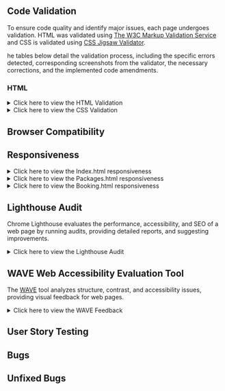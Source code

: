 ## Code Validation

To ensure code quality and identify major issues, each page undergoes validation. HTML was validated using [The W3C Markup Validation Service](https://validator.w3.org/) and CSS is validated using [CSS Jigsaw Validator](https://jigsaw.w3.org/css-validator/).

he tables below detail the validation process, including the specific errors detected, corresponding screenshots from the validator, the necessary corrections, and the implemented code amendments.

### HTML

<details>
<summary>Click here  to view the HTML Validation </summary>
 
 
 **Page** | **Screenshot** | **Changes to be made** | **Changes made** | **Final result** 
---|---|---|---|---
 Home | ![screenot](assets/images/documentation/testing/validator/index-v-before.png) | Stray div | Removed stray div | ![screenot](assets/images/documentation/testing/validator/index-v-after.png) 
 Book Now | ![screenot](assets/images/documentation/testing/validator/booking-v-before.png) | The input type was set incorrectly.  <br><br> The required attribute was duplicated, <br><br> The form method and action were written incorrectly. The form element was not closed correctly. | Changed the input type to 'text' to ensure the placeholder attribute functions correctly. <br><br> Removed the duplicate 'required' attribute. <br><br> Updated the form's method to 'GET' and set its action to 'confirmation.html'. Closed the form element correctly. | ![screenot](assets/images/documentation/testing/validator/booking-v-after.png)

- The packages page is not included in the table above as it passed the HTML validation test.

 </details>

<details>
<summary>Click here  to view the CSS Validation </summary>

| **Page**        | **Screenshot**                                                              | **Changes to be made**                               | **Changes made**                                                        | **Updated Screenshot**                                                     |
| --------------- | --------------------------------------------------------------------------- | ---------------------------------------------------- | ----------------------------------------------------------------------- | -------------------------------------------------------------------------- |
| CSS style sheet | ![screenot](assets/images/documentation/testing/validator/css-v-before.png) | Font-size and padding values / format were incorrect | Padding removed as it was not necessary and font-size value was chnaged | ![screenot](assets/images/documentation/testing/validator/css-v-after.png) |
|                 |                                                                             |                                                      |

 </details>

## Browser Compatibility

## Responsiveness

<details>
<summary>Click here  to view the Index.html responsiveness</summary>

| Device             | Mobile                                                                                  | Tablet                                                                                  | Laptop                                                                                  | XL Devices                                                                          |
| ------------------ | --------------------------------------------------------------------------------------- | --------------------------------------------------------------------------------------- | --------------------------------------------------------------------------------------- | ----------------------------------------------------------------------------------- |
| Index-Carousel     | ![screenshot](assets/images/documentation/testing/responsive/index/i-mobile-car.png)    | ![screenshot](assets/images/documentation/testing/responsive/index/i-tablet-car.png)    | ![screenshot](assets/images/documentation/testing/responsive/index/i-laptop-car.png)    | ![screenshot](assets/images/documentation/testing/responsive/index/i-xl-car.png)    |
| Index-About        | ![screenshot](assets/images/documentation/testing/responsive/index/i-mobile-about.png)  | ![screenshot](assets/images/documentation/testing/responsive/index/i-tablet-about.png)  | ![screenshot](assets/images/documentation/testing/responsive/index/i-laptop-about.png)  | ![screenshot](assets/images/documentation/testing/responsive/index/i-xl-about.png)  |
| Index-Testimonials | ![screenshot](assets/images/documentation/testing/responsive/index/i-mobile-test.png)   | ![screenshot](assets/images/documentation/testing/responsive/index/i-tablet-test.png)   | ![screenshot](assets/images/documentation/testing/responsive/index/i-laptop-test.png)   | ![screenshot](assets/images/documentation/testing/responsive/index/i-xl-test.png)   |
| Index-Footer       | ![screenshot](assets/images/documentation/testing/responsive/index/i-mobile-footer.png) | ![screenshot](assets/images/documentation/testing/responsive/index/i-tablet-footer.png) | ![screenshot](assets/images/documentation/testing/responsive/index/i-laptop-footer.png) | ![screenshot](assets/images/documentation/testing/responsive/index/i-xl-footer.png) |

</details>

<details>
<summary>Click here  to view the Packages.html responsiveness</summary>

| Device        | Mobile                                                                                   | Tablet                                                                                   | Laptop                                                                                   | XL Devices                                                                           |
| ------------- | ---------------------------------------------------------------------------------------- | ---------------------------------------------------------------------------------------- | ---------------------------------------------------------------------------------------- | ------------------------------------------------------------------------------------ |
| Packages-Card | ![screenshot](assets/images/documentation/testing/responsive/packages/p-mobile-card.png) | ![screenshot](assets/images/documentation/testing/responsive/packages/p-tablet-card.png) | ![screenshot](assets/images/documentation/testing/responsive/packages/p-laptop-card.png) | ![screenshot](assets/images/documentation/testing/responsive/packages/p-xl-card.png) |

</details>

<details>
<summary>Click here  to view the Booking.html responsiveness</summary>

| Device       | Mobile                                                                                  | Tablet                                                                                  | Laptop                                                                                  | XL Devices                                                                          |
| ------------ | --------------------------------------------------------------------------------------- | --------------------------------------------------------------------------------------- | --------------------------------------------------------------------------------------- | ----------------------------------------------------------------------------------- |
| Booking Form | ![screenshot](assets/images/documentation/testing/responsive/booking/b-mobile-form.png) | ![screenshot](assets/images/documentation/testing/responsive/booking/b-tablet-form.png) | ![screenshot](assets/images/documentation/testing/responsive/booking/b-laptop-form.png) | ![screenshot](assets/images/documentation/testing/responsive/booking/b-xl-form.png) |

</details>

## Lighthouse Audit

Chrome Lighthouse evaluates the performance, accessibility, and SEO of a web page by running audits, providing detailed reports, and suggesting improvements.

<details>
<summary>Click here  to view the Lighthouse Audit </summary>

| Page     | Size    | Screenshot Before                                                               | Lighthouse Suggestions                                                  | Changes Made                                           | Screenshot After                                                               |
| -------- | ------- | ------------------------------------------------------------------------------- | ----------------------------------------------------------------------- | ------------------------------------------------------ | ------------------------------------------------------------------------------ |
| Home     | Mobile  | ![](assets/images/documentation/testing/lighthouse/index-mobile-before.png)     | ![](assets/images/documentation/testing/lighthouse/index-detail.png)    | Resized & compressed images for faster loading         | ![](assets/images/documentation/testing/lighthouse/index-mobile-after.png)     |
| Home     | Desktop | ![](assets/images/documentation/testing/lighthouse/index-desktop-before.png)    | Similar to above                                                        | Resized & compressed images for faster loading         | ![](assets/images/documentation/testing/lighthouse/index-desktop-after.png)    |
| Packages | Mobile  | ![](assets/images/documentation/testing/lighthouse/packages-mobile-before.png)  | ![](assets/images/documentation/testing/lighthouse/packages-detail.png) | Resized & compressed images for faster loading         | ![](assets/images/documentation/testing/lighthouse/packages-mobile-after.png)  |
| Packages | Desktop | ![](assets/images/documentation/testing/lighthouse/packages-desktop-before.png) | Similar to above                                                        | Resized & compressed images for faster loading         | ![](assets/images/documentation/testing/lighthouse/packages-desktop-after.png) |
| Booking  | Mobile  | ![](assets/images/documentation/testing/lighthouse/booking-mobile-before.png)   | ![](assets/images/documentation/testing/lighthouse/booking-detail.png)  | Removed background image for contrast & faster loading | ![](assets/images/documentation/testing/lighthouse/booking-mobile-after.png)   |
| Booking  | Desktop | ![](assets/images/documentation/testing/lighthouse/booking-desktop-before.png)  | Similar to above                                                        | Removed background image for contrast & faster loading | ![](assets/images/documentation/testing/lighthouse/booking-desktop-after.png)  |

 </details>

## WAVE Web Accessibility Evaluation Tool

The [WAVE](https://wave.webaim.org/) tool analyzes structure, contrast, and accessibility issues, providing visual feedback for web pages.

<details>
<summary>Click here  to view the WAVE Feedback </summary>

 </details>

## User Story Testing

## Bugs

## Unfixed Bugs
